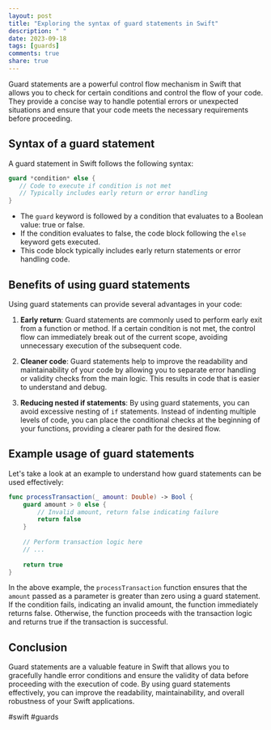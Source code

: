 ```yaml
---
layout: post
title: "Exploring the syntax of guard statements in Swift"
description: " "
date: 2023-09-18
tags: [guards]
comments: true
share: true
---
```


Guard statements are a powerful control flow mechanism in Swift that allows you to check for certain conditions and control the flow of your code. They provide a concise way to handle potential errors or unexpected situations and ensure that your code meets the necessary requirements before proceeding.

## Syntax of a guard statement

A guard statement in Swift follows the following syntax:

```swift
guard *condition* else {
   // Code to execute if condition is not met
   // Typically includes early return or error handling
}
```

- The `guard` keyword is followed by a condition that evaluates to a Boolean value: true or false.
- If the condition evaluates to false, the code block following the `else` keyword gets executed.
- This code block typically includes early return statements or error handling code.

## Benefits of using guard statements

Using guard statements can provide several advantages in your code:

1. **Early return**: Guard statements are commonly used to perform early exit from a function or method. If a certain condition is not met, the control flow can immediately break out of the current scope, avoiding unnecessary execution of the subsequent code.

2. **Cleaner code**: Guard statements help to improve the readability and maintainability of your code by allowing you to separate error handling or validity checks from the main logic. This results in code that is easier to understand and debug.

3. **Reducing nested if statements**: By using guard statements, you can avoid excessive nesting of `if` statements. Instead of indenting multiple levels of code, you can place the conditional checks at the beginning of your functions, providing a clearer path for the desired flow.

## Example usage of guard statements

Let's take a look at an example to understand how guard statements can be used effectively:

```swift
func processTransaction(_ amount: Double) -> Bool {
    guard amount > 0 else {
        // Invalid amount, return false indicating failure
        return false
    }
    
    // Perform transaction logic here
    // ...
    
    return true
}
```

In the above example, the `processTransaction` function ensures that the `amount` passed as a parameter is greater than zero using a guard statement. If the condition fails, indicating an invalid amount, the function immediately returns false. Otherwise, the function proceeds with the transaction logic and returns true if the transaction is successful.

## Conclusion

Guard statements are a valuable feature in Swift that allows you to gracefully handle error conditions and ensure the validity of data before proceeding with the execution of code. By using guard statements effectively, you can improve the readability, maintainability, and overall robustness of your Swift applications.

#swift #guards